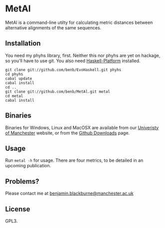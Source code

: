 MetAl
=====
MetAl is a command-line utilty for calculating metric distances between alternative alignments of the same sequences.

Installation
------------
You need my phyhs library, first. Neither this nor phyhs are yet on hackage, so you'll have to use git. You also need [Haskell-Platform] installed.

[Haskell-Platform]: http://haskell.org/platform

    git clone git://github.com/benb/EvoHaskell.git phyhs
    cd phyhs
    cabal update
    cabal install
    cd ..
    git clone git://github.com/benb/MetAl.git metal
    cd metal
    cabal install

Binaries
--------
Binaries for Windows, Linux and MacOSX are available from our [Univeristy of Manchester] website, or from the [Github Downloads] page.

[Univeristy of Manchester]: http://kumiho.smith.man.ac.uk/whelan/software/metal/
[Github Downloads]: https://github.com/benb/MetAl/downloads

Usage
-----
Run `metal -h` for usage. There are four metrics, to be detailed in an upcoming publication.

Problems?
---------
Please contact me at benjamin.blackburne@manchester.ac.uk

License
-------
GPL3.
